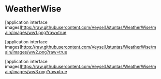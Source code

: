 # WeatherWise


[application interface images]https://raw.githubusercontent.com/VeyselUstuntas/WeatherWise/main/images/ww1.png?raw=true


[application interface images]https://raw.githubusercontent.com/VeyselUstuntas/WeatherWise/main/images/ww2.png?raw=true


[application interface images]https://raw.githubusercontent.com/VeyselUstuntas/WeatherWise/main/images/ww3.png?raw=true

 
